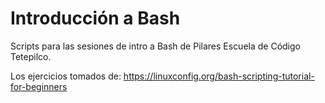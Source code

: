 # Introducción a Bash
Scripts para las sesiones de intro a Bash de Pilares Escuela de Código Tetepilco.

Los ejercicios tomados de: https://linuxconfig.org/bash-scripting-tutorial-for-beginners
